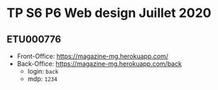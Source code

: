 # TP S6 P6 Web design Juillet 2020

## ETU000776

* Front-Office: <https://magazine-mg.herokuapp.com/>
* Back-Office: <https://magazine-mg.herokuapp.com/back>
    - login: `back`
    - mdp: `1234`